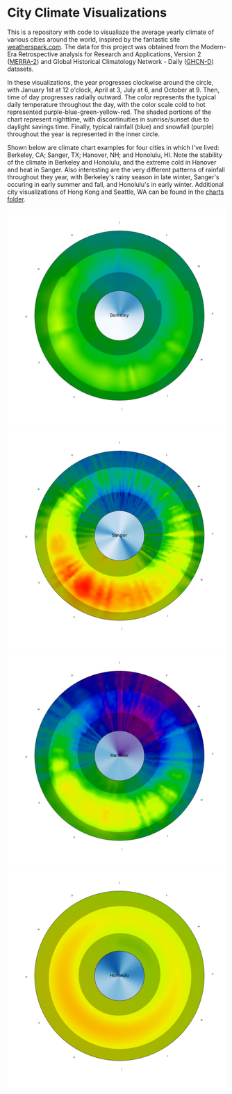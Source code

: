 # City Climate Visualizations

This is a repository with code to visualiaze the average yearly climate of various cities around the world, inspired by the fantastic site [weatherspark.com](http://weatherspark.com). The data for this project was obtained from the Modern-Era Retrospective analysis for Research and Applications, Version 2 ([MERRA-2](https://gmao.gsfc.nasa.gov/reanalysis/MERRA-2/)) and Global Historical Climatology Network - Daily ([GHCN-D](http://ftp.ncdc.noaa.gov/pub/data/ghcn/daily/readme.txt)) datasets. 

In these visualizations, the year progresses clockwise around the circle, with January 1st at 12 o'clock, April at 3, July at 6, and October at 9. Then, time of day progresses radially outward. The color represents the typical daily temperature throughout the day, with the color scale cold to hot represented purple-blue-green-yellow-red. The shaded portions of the chart represent nighttime, with discontinuities in sunrise/sunset due to daylight savings time. Finally, typical rainfall (blue) and snowfall (purple) throughout the year is represented in the inner circle. 

Shown below are climate chart examples for four cities in which I've lived: Berkeley, CA; Sanger, TX; Hanover, NH; and Honolulu, HI. Note the stability of the climate in Berkeley and Honolulu, and the extreme cold in Hanover and heat in Sanger. Also interesting are the very different patterns of rainfall throughout they year, with Berkeley's rainy season in late winter, Sanger's occuring in early summer and fall, and Honolulu's in early winter. Additional city visualizations of Hong Kong and Seattle, WA can be found in the [charts folder](https://github.com/nknezek/climatecharts/tree/master/charts).

![Berkeley, CA](https://github.com/nknezek/climatecharts/blob/master/charts/Berkeley.png)
![Sanger, TX](https://github.com/nknezek/climatecharts/blob/master/charts/Sanger.png) 
![Hanover, NH](https://github.com/nknezek/climatecharts/blob/master/charts/Hanover.png) 
![Honolulu, HI](https://github.com/nknezek/climatecharts/blob/master/charts/Honolulu.png) 